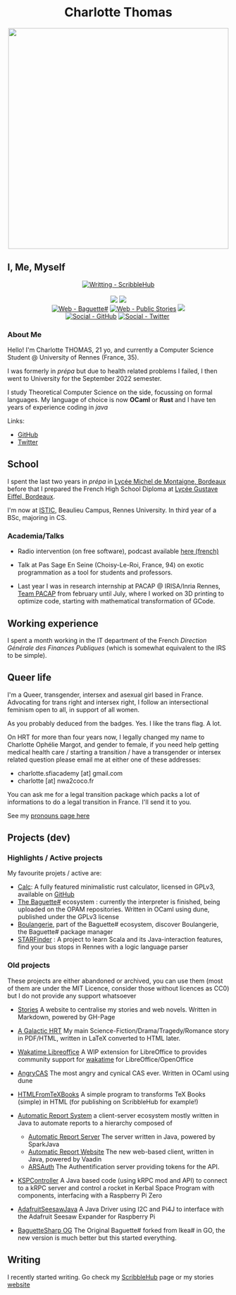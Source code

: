 <h1 align="center"> Charlotte Thomas </h1>
<div align="center">
<a href="docs/img/pfp.jpg"><img width="500px" src="docs/img/pfp.jpg"></a>
</div>

## I, Me, Myself
<div align="center">
<a href="https://www.scribblehub.com/profile/49937/coco33920/"><img src="https://img.shields.io/badge/Writting-ScribbleHub-55cdfc?style=for-the-badge&logo=wattpad&logoColor=f7a8d8" alt="Writting - ScribbleHub"></a>
<br>
<br>
<a href="https://github.com/coco33920/cv/blob/master/cv_2023.pdf"><img src="https://img.shields.io/badge/CV-FR_PDF-55cdfc?style=for-the-badge"></a>
<a href="https://github.com/coco33920/cv/blob/master/cv_2023_en.pdf"><img src="https://img.shields.io/badge/CV-EN_PDF-55cdfc?style=for-the-badge"></a>
<br>
<a href="https://baguettesharp.nwa2coco.fr"><img src="https://img.shields.io/badge/Web-Baguette%23-inactive?style=for-the-badge" alt="Web - Baguette#"></a>
<a href="https://agh.nwa2coco.fr"><img src="https://img.shields.io/badge/Web-Public_Stories-inactive?style=for-the-badge" alt="Web - Public Stories"></a>
<a href="https://calc.nwa2coco.fr"><img src="https://img.shields.io/badge/Web-Calc-inactive?style=for-the-badge"/></a>
<br>
<a href="https://github.com/coco33920"><img src="https://img.shields.io/badge/Social-GitHub-f7a8d8?style=for-the-badge&logo=github&logoColor=f7a8d8" alt="Social - GitHub"></a>
<a href="https://twitter.com/coco33920"><img src="https://img.shields.io/badge/Social-Twitter-f7a8d8?style=for-the-badge&logo=twitter&logoColor=f7a8d8" alt="Social - Twitter"></a>
<a href=""><img></a>
</div>

### About Me
Hello! I'm Charlotte THOMAS, 21 yo, and currently a Computer Science Student @ University of Rennes (France, 35).

I was formerly in *prépa* but due to health related problems I failed, I then went to University for the September 2022 semester.

I study Theoretical Computer Science on the side, focussing on formal languages.
My language of choice is now **OCaml** or **Rust** and I have ten years of experience coding in *java*

Links:
* [GitHub](https://github.com/coco33920)
* [Twitter](https://twitter.com/coco33920)

## School
I spent the last two years in *prépa* in [Lycée Michel de Montaigne, Bordeaux](http://montaigne-bordeaux.fr) before that I prepared the French High School Diploma at [Lycée Gustave Eiffel, Bordeaux](https://www.eiffel-bordeaux.org/).

I'm now at [ISTIC](https://istic.univ-rennes1.fr/), Beaulieu Campus, Rennes University. In third year of a BSc, majoring in CS.

### Academia/Talks 

* Radio intervention (on free software), podcast available [here (french)](https://cause-commune.fm/podcast/libre-a-vous-187/)

* Talk at Pas Sage En Seine (Choisy-Le-Roi, France, 94) on exotic programmation as a tool for students and professors. 

* Last year I was in research internship at PACAP @ IRISA/Inria Rennes, [Team PACAP](https://team.inria.fr/pacap/presentation/) from february until July, where I worked on 3D printing to optimize code, starting with mathematical transformation of GCode.

## Working experience
I spent a month working in the IT department of the French *Direction Générale des Finances Publiques* (which is somewhat equivalent to the IRS to be simple).

##  Queer life
I'm a Queer, transgender, intersex and asexual girl based in France. Advocating for trans right and intersex right, I follow an intersectional feminism open to all, in support of all women. 

As you probably deduced from the badges. Yes. I like the trans flag. A lot.

On HRT for more than four years now, I legally changed my name to Charlotte Ophélie Margot, and gender to female, if you need help getting medical health care / starting a transition / have a transgender or intersex related question please email me at either one of these addresses:
* charlotte.sfiacademy [at] gmail.com
* charlotte [at] nwa2coco.fr

You can ask me for a legal transition package which packs a lot of informations to do a legal transition in France. I'll send it to you.

See my [pronouns page here](https://en.pronouns.page/@charlotte4)

## Projects (dev)

### Highlights / Active projects
My favourite projets / active are:

* [Calc](https://calc.nwa2coco.fr): A fully featured minimalistic rust calculator, licensed in GPLv3, available on [GitHub](https://github.com/coco33920/calc)
* [The Baguette#](https://baguettesharp.nwa2coco.fr) ecosystem : currently the interpreter is finished, being uploaded on the OPAM repositories. Written in OCaml using dune, published under the GPLv3 license
* [Boulangerie](https://github.com/coco33920/boulangerie), part of the Baguette# ecosystem, discover Boulangerie, the Baguette# package manager
* [STARFinder](https://github.com/coco33920/STARFinder) : A project to learn Scala and its Java-interaction features, find your bus stops in Rennes with a logic language parser


### Old projects
These projects are either abandoned or archived, you can use them (most of them are under the MIT Licence, consider those without licences as CC0) but I do not provide any support whatsoever


* [Stories](https://agh.nwa2coco.fr) A website to centralise my stories and web novels. Written in Markdown, powered by GH-Page
* [A Galactic HRT](https://agh.nwa2coco.fr#agh) My main Science-Fiction/Drama/Tragedy/Romance story in PDF/HTML, written in LaTeX converted to HTML later.
* [Wakatime Libreoffice](https://github.com/coco33920/wakatime-libreoffice) A WIP extension for LibreOffice to provides community support for [wakatime](https://wakatime.com) for LibreOffice/OpenOffice

* [AngryCAS](https://github.com/coco33920/AngryCAS) The most angry and cynical CAS ever. Written in OCaml using dune
* [HTMLFromTeXBooks](https://github.com/coco33920/HTMLFromTeXBooks) A simple program to transforms TeX Books (simple) in HTML (for publishing on ScribbleHub for example!)
* [Automatic Report System](https://github.com/sfi-region9/) a client-server ecosystem mostly written in Java to automate reports to a hierarchy composed of
  * [Automatic Report Server](https://github.com/sfi-region9/AutomaticReportServer) The server written in Java, powered by SparkJava
  * [Automatic Report Website](https://github.com/sfi-region9/ARS-Website) The new web-based client, written in Java, powered by Vaadin
  * [ARSAuth](https://github.com/sfi-region9/ARSAuth) The Authentification server providing tokens for the API.
* [KSPController](https://github.com/coco33920/KSPController) A Java based code (using kRPC mod and API) to connect to a kRPC server and control a rocket in Kerbal Space Program with components, interfacing with a Raspberry Pi Zero
* [AdafruitSeesawJava](https://github.com/coco33920/AdafruitSeesawJava) A Java Driver using I2C and Pi4J to interface with the Adafruit Seesaw Expander for Raspberry Pi
* [BaguetteSharp OG](https://github.com/coco33920/baguette-sharp) The Original Baguette# forked from Ikea# in GO, the new version is much better but this started everything.

## Writing
I recently started writing. Go check 
my [ScribbleHub](https://www.scribblehub.com/profile/49937/coco33920/) page or my stories [website](https://agh.nwa2coco.fr)

